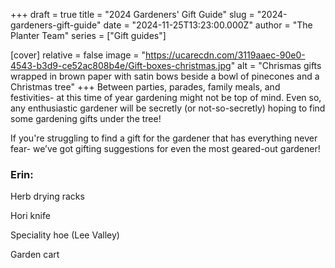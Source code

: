 +++
draft = true
title = "2024 Gardeners' Gift Guide"
slug = "2024-gardeners-gift-guide"
date = "2024-11-25T13:23:00.000Z"
author = "The Planter Team"
series = ["Gift guides"]

[cover]
relative = false
image = "https://ucarecdn.com/3119aaec-90e0-4543-b3d9-ce52ac808b4e/Gift-boxes-christmas.jpg"
alt = "Chrismas gifts wrapped in brown paper with satin bows beside a bowl of pinecones and a Christmas tree"
+++
Between parties, parades, family meals, and festivities- at this time of year gardening might not be top of mind. Even so, any enthusiastic gardener will be secretly (or not-so-secretly) hoping to find some gardening gifts under the tree! 

If you're struggling to find a gift for the gardener that has everything never fear- we’ve got gifting suggestions for even the most geared-out gardener!

### Erin:

Herb drying racks

Hori knife

Speciality hoe (Lee Valley)

Garden cart
